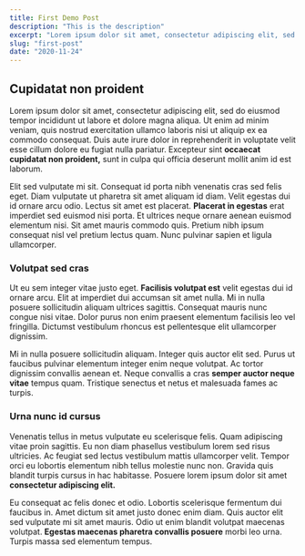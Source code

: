 ```yaml
---
title: First Demo Post
description: "This is the description"
excerpt: "Lorem ipsum dolor sit amet, consectetur adipiscing elit, sed do eiusmod tempor incididunt ut labore et dolore magna aliqua culpa qui officia deserunt mollit."
slug: "first-post"
date: "2020-11-24"
---
```


## Cupidatat non proident

Lorem ipsum dolor sit amet, consectetur adipiscing elit, sed do eiusmod tempor incididunt ut labore et dolore magna aliqua. Ut enim ad minim veniam, quis nostrud exercitation ullamco laboris nisi ut aliquip ex ea commodo consequat. Duis aute irure dolor in reprehenderit in voluptate velit esse cillum dolore eu fugiat nulla pariatur. Excepteur sint **occaecat cupidatat non proident,** sunt in culpa qui officia deserunt mollit anim id est laborum.

Elit sed vulputate mi sit. Consequat id porta nibh venenatis cras sed felis eget. Diam vulputate ut pharetra sit amet aliquam id diam. Velit egestas dui id ornare arcu odio. Lectus sit amet est placerat. **Placerat in egestas** erat imperdiet sed euismod nisi porta. Et ultrices neque ornare aenean euismod elementum nisi. Sit amet mauris commodo quis. Pretium nibh ipsum consequat nisl vel pretium lectus quam. Nunc pulvinar sapien et ligula ullamcorper.

### Volutpat sed cras

Ut eu sem integer vitae justo eget. **Facilisis volutpat est** velit egestas dui id ornare arcu. Elit at imperdiet dui accumsan sit amet nulla. Mi in nulla posuere sollicitudin aliquam ultrices sagittis. Consequat mauris nunc congue nisi vitae. Dolor purus non enim praesent elementum facilisis leo vel fringilla. Dictumst vestibulum rhoncus est pellentesque elit ullamcorper dignissim. 

Mi in nulla posuere sollicitudin aliquam. Integer quis auctor elit sed. Purus ut faucibus pulvinar elementum integer enim neque volutpat. Ac tortor dignissim convallis aenean et. Neque convallis a cras **semper auctor neque vitae** tempus quam. Tristique senectus et netus et malesuada fames ac turpis.

### Urna nunc id cursus

Venenatis tellus in metus vulputate eu scelerisque felis. Quam adipiscing vitae proin sagittis. Eu non diam phasellus vestibulum lorem sed risus ultricies. Ac feugiat sed lectus vestibulum mattis ullamcorper velit. Tempor orci eu lobortis elementum nibh tellus molestie nunc non. Gravida quis blandit turpis cursus in hac habitasse. Posuere lorem ipsum dolor sit amet **consectetur adipiscing elit.** 

Eu consequat ac felis donec et odio. Lobortis scelerisque fermentum dui faucibus in. Amet dictum sit amet justo donec enim diam. Quis auctor elit sed vulputate mi sit amet mauris. Odio ut enim blandit volutpat maecenas volutpat. **Egestas maecenas pharetra convallis posuere** morbi leo urna. Turpis massa sed elementum tempus.